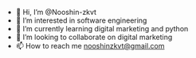 - 👋 Hi, I’m @Nooshin-zkvt
- 👀 I’m interested in software engineering
- 🌱 I’m currently learning digital marketing and python
- 💞️ I’m looking to collaborate on digital marketing
- 📫 How to reach me nooshinzkvt@gmail.com

<!---
Nooshin-zkvt/Nooshin-zkvt is a ✨ special ✨ repository because its `README.md` (this file) appears on your GitHub profile.
You can click the Preview link to take a look at your changes.
--->
